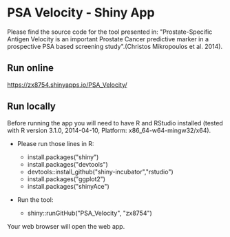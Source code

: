 PSA Velocity - Shiny App
=============

Please find the source code for the tool presented in:
"Prostate-Specific Antigen Velocity is an important Prostate Cancer predictive marker in a prospective PSA based screening study".(Christos Mikropoulos et al. 2014).

Run online
------------
https://zx8754.shinyapps.io/PSA_Velocity/

Run locally
------------

Before running the app you will need to have R and RStudio installed (tested with R version 3.1.0, 2014-04-10, Platform: x86_64-w64-mingw32/x64).

- Please run those lines in R:
  - install.packages("shiny")
  - install.packages("devtools")
  - devtools::install_github("shiny-incubator","rstudio")
  - install.packages("ggplot2")
  - install.packages("shinyAce")

- Run the tool:
  - shiny::runGitHub("PSA_Velocity", "zx8754")

Your web browser will open the web app.
